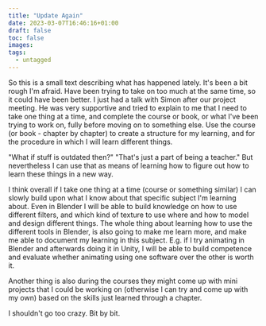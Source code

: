 ```yaml
---
title: "Update Again"
date: 2023-03-07T16:46:16+01:00
draft: false
toc: false
images:
tags:
  - untagged
---
```


So this is a small text describing what has happened lately. It's been a bit rough I'm afraid. Have been trying to take on too much at the same time, so it could have been better. I just had a talk with Simon after our project meeting. He was very supportive and tried to explain to me that I need to take one thing at a time, and complete the course or book, or what I've been trying to work on, fully before moving on to something else. Use the course (or book - chapter by chapter) to create a structure for my learning, and for the procedure in which I will learn different things. 

"What if stuff is outdated then?" "That's just a part of being a teacher." But nevertheless I can use that as means of learning how to figure out how to learn these things in a new way.

I think overall if I take one thing at a time (course or something similar) I can slowly build upon what I know about that specific subject I'm learning about. Even in Blender I will be able to build knowledge on how to use different filters, and which kind of texture to use where and how to model and design different things. The whole thing about learning how to use the different tools in Blender, is also going to make me learn more, and make me able to document my learning in this subject. E.g. if I try animating in Blender and afterwards doing it in Unity, I will be able to build competence and evaluate whether animating using one software over the other is worth it.

Another thing is also during the courses they might come up with mini projects that I could be working on (otherwise I can try and come up with my own) based on the skills just learned through a chapter.

I shouldn't go too crazy. Bit by bit.